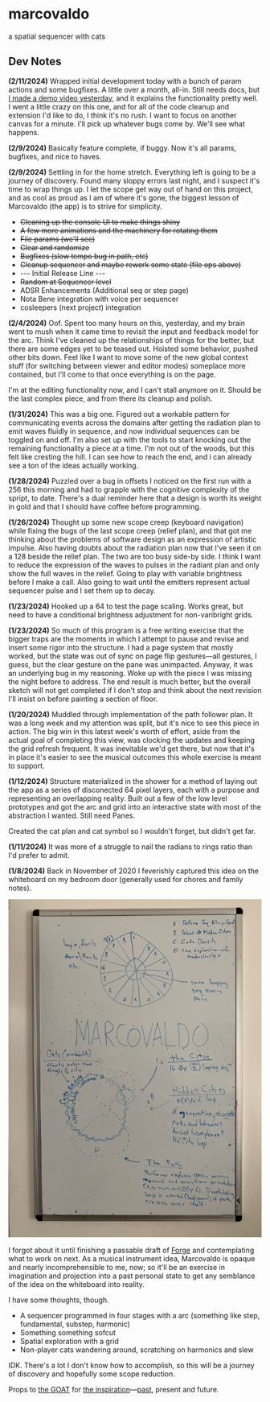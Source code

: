 # marcovaldo
a spatial sequencer with cats

## Dev Notes
**(2/11/2024)**
Wrapped initial development today with a bunch of param actions and some bugfixes. A little over a month, all-in. Still needs docs, but [I made a demo video yesterday](https://youtu.be/riol61rH76A?si=Ci7GM_jfeH_xNC8z), and it explains the functionality pretty well. I went a little crazy on this one, and for all of the code cleanup and extension I'd like to do, I think it's no rush. I want to focus on another canvas for a minute. I'll pick up whatever bugs come by. We'll see what happens.

**(2/9/2024)**
Basically feature complete, if buggy. Now it's all params, bugfixes, and nice to haves.

**(2/9/2024)**
Settling in for the home stretch. Everything left is going to be a journey of discovery. Found many sloppy errors last night, and I suspect it's time to wrap things up. I let the scope get way out of hand on this project, and as cool as proud as I am of where it's gone, the biggest lesson of Marcovaldo (the app) is to strive for simplicity.
- ~~Cleaning up the console UI to make things shiny~~
- ~~A few more animations and the machinery for rotating them~~
- ~~File params (we'll see)~~
- ~~Clear and randomize~~
- ~~Bugfixes (slow tempo bug in path, etc)~~
- ~~Cleanup sequencer and maybe rework some state (file ops above)~~
- --- Initial Release Line ---
- ~~Random at Sequencer level~~
- ADSR Enhancements (Additional seq or step page)
- Nota Bene integration with voice per sequencer 
- cosleepers (next project) integration

**(2/4/2024)**
Oof. Spent too many hours on this, yesterday, and my brain went to mush when it came time to revisit the input and feedback model for the arc. Think I've cleaned up the relationships of things for the better, but there are some edges yet to be teased out. Hoisted some behavior, pushed other bits down. Feel like I want to move some of the new global context stuff (for switching between viewer and editor modes) someplace more contained, but I'll come to that once everything is on the page.

I'm at the editing functionality now, and I can't stall anymore on it. Should be the last complex piece, and from there its cleanup and polish.

**(1/31/2024)**
This was a big one. Figured out a workable pattern for communicating events across the domains after getting the radiation plan to emit waves fluidly in sequence, and now individual sequences can be toggled on and off. I'm also set up with the tools to start knocking out the remaining functionality a piece at a time. I'm not out of the woods, but this felt like cresting the hill. I can see how to reach the end, and i can already see a ton of the ideas actually working.

**(1/28/2024)**
Puzzled over a bug in offsets I noticed on the first run with a 256 this morning and had to grapple with the cognitive complexity of the spript, to date. There's a dual reminder here that a design is worth its weight in gold and that I should have coffee before programming.

**(1/26/2024)**
Thought up some new scope creep (keyboard navigation) while fixing the bugs of the last scope creep (relief plan), and that got me thinking about the problems of software design as an expression of artistic impulse. Also having doubts about the radiation plan now that I've seen it on a 128 beside the relief plan. The two are too busy side-by side. I think I want to reduce the expression of the waves to pulses in the radiant plan and only show the full waves in the relief. Going to play with variable brightness before I make a call. Also going to wait until the emitters represent actual sequencer pulse and I set them up to decay.

**(1/23/2024)**
Hooked up a 64 to test the page scaling. Works great, but need to have a conditional brightness adjustment for non-varibright grids.

**(1/23/2024)**
So much of this program is a free writing exercise that the bigger traps are the moments in which I attempt to pause and revise and insert some rigor into the structure. I had a page system that mostly worked, but the state was out of sync on page flip gestures—all gestures, I guess, but the clear gesture on the pane was unimpacted. Anyway, it was an underlying bug in my reasoning. Woke up with the piece I was missing the night before to address. The end result is much better, but the overall sketch will not get completed if I don't stop and think about the next revision I'll insist on before painting a section of floor.

**(1/20/2024)**
Muddled through implementation of the path follower plan. It was a long week and my attention was split, but it's nice to see this piece in action. The big win in this latest week's worth of effort, aside from the actual goal of completing this view, was clocking the updates and keeping the grid refresh frequent. It was inevitable we'd get there, but now that it's in place it's easier to see the musical outcomes this whole exercise is meant to support.

**(1/12/2024)**
Structure materialized in the shower for a method of laying out the app as a series of disconected 64 pixel layers, each with a purpose and representing an overlapping reality. Built out a few of the low level prototypes and got the arc and grid into an interactive state with most of the abstraction I wanted. Still need Panes.

Created the cat plan and cat symbol so I wouldn't forget, but didn't get far.

**(1/11/2024)**
It was more of a struggle to nail the radians to rings ratio than I'd prefer to admit.

**(1/8/2024)**
Back in November of 2020 I feverishly captured this idea on the whiteboard on my bedroom door (generally used for chores and family notes). 

![sketch of idea](./assets/images/whiteboard.jpeg)

I forgot about it until finishing a passable draft of [Forge](https://github.com/cachilders/forge/tree/main) and contemplating what to work on next. As a musical instrument idea, Marcovaldo is opaque and nearly incomprehensible to me, now; so it'll be an exercise in imagination and projection into a past personal state to get any semblance of the idea on the whiteboard into reality.

I have some thoughts, though.
- A sequencer programmed in four stages with a arc (something like step, fundamental, substep, harmonic)
- Something something sofcut
- Spatial exploration with a grid
- Non-player cats wandering around, scratching on harmonics and slew

IDK. There's a lot I don't know how to accomplish, so this will be a journey of discovery and hopefully some scope reduction.

Props to [the GOAT](https://en.wikipedia.org/wiki/Italo_Calvino) for [the inspiration](https://en.wikipedia.org/wiki/Marcovaldo)—[past](https://github.com/cachilders/qfwfq), present and future.
